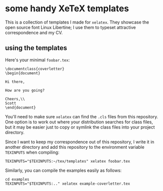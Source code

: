 # some handy XeTeX templates

This is a collection of templates I made for `xelatex`. They showcase
the open source font Linux Libertine; I use them to typeset attractive
correspondence and my CV.

## using the templates

Here's your minimal `foobar.tex`:

    \documentclass{coverletter}
    \begin{document}
    
    Hi there,
    
    How are you going?
    
    Cheers,\\
    Scott
    \end{document}

You'll need to make sure `xelatex` can find the `.cls` files from this repository.
One option is to work out where your distribution searches for class files, but it
may be easier just to copy or symlink the class files into your project directory.

Since I want to keep my correspondence out of this repository, I write it in another
directory and add this repository to the environment variable `TEXINPUTS` when compiling:

    TEXINPUTS="$TEXINPUTS:~/tex/templates" xelatex foobar.tex

Similarly, you can compile the examples easily as follows:

    cd examples
    TEXINPUTS="$TEXINPUTS:.." xelatex example-coverletter.tex
